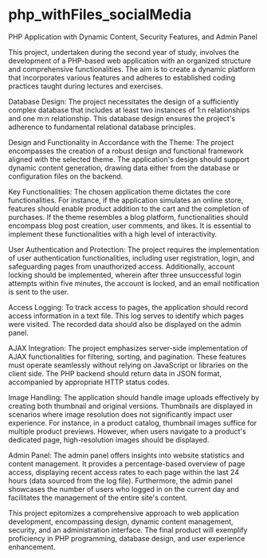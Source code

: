 # php_withFiles_socialMedia

PHP Application with Dynamic Content, Security Features, and Admin Panel

This project, undertaken during the second year of study, involves the development of a PHP-based web application with an organized structure and comprehensive functionalities. The aim is to create a dynamic platform that incorporates various features and adheres to established coding practices taught during lectures and exercises.

Database Design:
The project necessitates the design of a sufficiently complex database that includes at least two instances of 1:n relationships and one m:n relationship. This database design ensures the project's adherence to fundamental relational database principles.

Design and Functionality in Accordance with the Theme:
The project encompasses the creation of a robust design and functional framework aligned with the selected theme. The application's design should support dynamic content generation, drawing data either from the database or configuration files on the backend.

Key Functionalities:
The chosen application theme dictates the core functionalities. For instance, if the application simulates an online store, features should enable product addition to the cart and the completion of purchases. If the theme resembles a blog platform, functionalities should encompass blog post creation, user comments, and likes. It is essential to implement these functionalities with a high level of interactivity.

User Authentication and Protection:
The project requires the implementation of user authentication functionalities, including user registration, login, and safeguarding pages from unauthorized access. Additionally, account locking should be implemented, wherein after three unsuccessful login attempts within five minutes, the account is locked, and an email notification is sent to the user.

Access Logging:
To track access to pages, the application should record access information in a text file. This log serves to identify which pages were visited. The recorded data should also be displayed on the admin panel.

AJAX Integration:
The project emphasizes server-side implementation of AJAX functionalities for filtering, sorting, and pagination. These features must operate seamlessly without relying on JavaScript or libraries on the client side. The PHP backend should return data in JSON format, accompanied by appropriate HTTP status codes.

Image Handling:
The application should handle image uploads effectively by creating both thumbnail and original versions. Thumbnails are displayed in scenarios where image resolution does not significantly impact user experience. For instance, in a product catalog, thumbnail images suffice for multiple product previews. However, when users navigate to a product's dedicated page, high-resolution images should be displayed.

Admin Panel:
The admin panel offers insights into website statistics and content management. It provides a percentage-based overview of page access, displaying recent access rates to each page within the last 24 hours (data sourced from the log file). Furthermore, the admin panel showcases the number of users who logged in on the current day and facilitates the management of the entire site's content.

This project epitomizes a comprehensive approach to web application development, encompassing design, dynamic content management, security, and an administration interface. The final product will exemplify proficiency in PHP programming, database design, and user experience enhancement.
